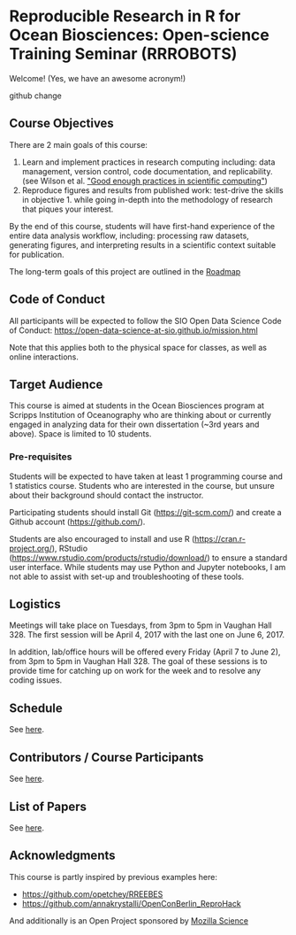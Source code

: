 # Reproducible Research in R for Ocean Biosciences: Open-science Training Seminar (RRROBOTS)

Welcome! (Yes, we have an awesome acronym!)

github change

## Course Objectives

There are 2 main goals of this course:

1. Learn and implement practices in research computing including: data management, version control, code documentation, and replicability. (see Wilson et al. ["Good enough practices in scientific computing"](https://arxiv.org/abs/1609.00037))
2. Reproduce figures and results from published work: test-drive the skills in objective 1. while going in-depth into the methodology of research that piques your interest.

By the end of this course, students will have first-hand experience of the entire data analysis workflow, including: processing raw datasets, generating figures, and interpreting results in a scientific context suitable for publication.

The long-term goals of this project are outlined in the [Roadmap](https://github.com/Open-Data-Science-at-SIO/RRROBOTS/issues/2)

## Code of Conduct

All participants will be expected to follow the SIO Open Data Science Code of Conduct: https://open-data-science-at-sio.github.io/mission.html

Note that this applies both to the physical space for classes, as well as online interactions.

## Target Audience

This course is aimed at students in the Ocean Biosciences program at Scripps Institution of Oceanography who are thinking about or currently engaged in analyzing data for their own dissertation (~3rd years and above). Space is limited to 10 students.

### Pre-requisites

Students will be expected to have taken at least 1 programming course and 1 statistics course. Students who are interested in the course, but unsure about their background should contact the instructor.

Participating students should install Git (https://git-scm.com/) and create a Github account (https://github.com/).

Students are also encouraged to install and use R (https://cran.r-project.org/), RStudio (https://www.rstudio.com/products/rstudio/download/) to ensure a standard user interface. While students may use Python and Jupyter notebooks, I am not able to assist with set-up and troubleshooting of these tools.

## Logistics

Meetings will take place on Tuesdays, from 3pm to 5pm in Vaughan Hall 328.
The first session will be April 4, 2017 with the last one on June 6, 2017.

In addition, lab/office hours will be offered every Friday (April 7 to June 2), from 3pm to 5pm in Vaughan Hall 328. The goal of these sessions is to provide time for catching up on work for the week and to resolve any coding issues.

## Schedule

See [here](https://github.com/Open-Data-Science-at-SIO/RRROBOTS/blob/master/schedule.md).

## Contributors / Course Participants

See [here](https://github.com/Open-Data-Science-at-SIO/RRROBOTS/blob/master/CONTRIBUTING.md).

## List of Papers

See [here](https://github.com/Open-Data-Science-at-SIO/RRROBOTS/blob/master/PAPERS.md).

## Acknowledgments

This course is partly inspired by previous examples here:
* https://github.com/opetchey/RREEBES
* https://github.com/annakrystalli/OpenConBerlin_ReproHack

And additionally is an Open Project sponsored by [Mozilla Science](https://science.mozilla.org/)
